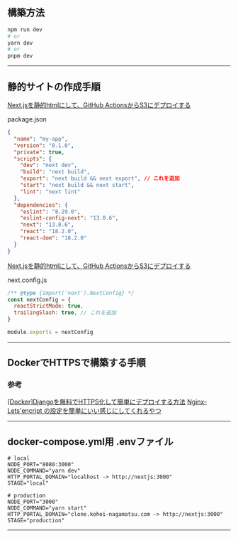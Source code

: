 ## 構築方法

```bash
npm run dev
# or
yarn dev
# or
pnpm dev
```
---

## 静的サイトの作成手順
[Next.jsを静的htmlにして、GitHub ActionsからS3にデプロイする](https://zenn.dev/harasho/articles/e972a51e6fa52b1b160c)

package.json
```json
{
  "name": "my-app",
  "version": "0.1.0",
  "private": true,
  "scripts": {
    "dev": "next dev",
    "build": "next build",
    "export": "next build && next export", // これを追加
    "start": "next build && next start",
    "lint": "next lint"
  },
  "dependencies": {
    "eslint": "8.29.0",
    "eslint-config-next": "13.0.6",
    "next": "13.0.6",
    "react": "18.2.0",
    "react-dom": "18.2.0"
  }
}
```

[Next.jsを静的htmlにして、GitHub ActionsからS3にデプロイする](https://zenn.dev/harasho/articles/e972a51e6fa52b1b160c)

next.config.js
```javascript
/** @type {import('next').NextConfig} */
const nextConfig = {
  reactStrictMode: true,
  trailingSlash: true, // これを追加
}

module.exports = nextConfig

```

---

## DockerでHTTPSで構築する手順
### 参考
[[Docker]Djangoを無料でHTTPS化して簡単にデプロイする方法](https://sleepless-se.net/2018/06/12/dockerdjango%E3%82%92%E7%84%A1%E6%96%99%E3%81%A7https%E5%8C%96%E3%81%97%E3%81%A6%E7%B0%A1%E5%8D%98%E3%81%AB%E3%83%87%E3%83%97%E3%83%AD%E3%82%A4%E3%81%99%E3%82%8B%E6%96%B9%E6%B3%95/)
[Nginx-Lets'encript の設定を簡単にいい感じにしてくれるやつ ](https://github.com/SteveLTN/https-portal)

---

## docker-compose.yml用 .envファイル
```dotenv
# local
NODE_PORT="8080:3000"
NODE_COMMAND="yarn dev"
HTTP_PORTAL_DOMAIN="localhost -> http://nextjs:3000"
STAGE="local"

# production
NODE_PORT="3000"
NODE_COMMAND="yarn start"
HTTP_PORTAL_DOMAIN="clone.kohei-nagamatsu.com -> http://nextjs:3000"
STAGE="production"
```

---
